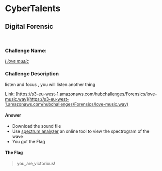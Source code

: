 # CyberTalents
## Digital Forensic
<br>

### Challenge Name:
 [*I love music*](https://cybertalents.com/challenges/forensics/i-love-music)
 
### Challenge Description
listen and focus , you will listen another thing

Link: [https://s3-eu-west-1.amazonaws.com/hubchallenges/Forensics/love-music.wav](https://s3-eu-west-1.amazonaws.com/hubchallenges/Forensics/love-music.wav)

#### Answer
* Download the sound file
* Use [spectrum analyzer](https://academo.org/demos/spectrum-analyzer/) an online tool to view the spectrogram of the wave  
* You got the Flag


 #### The Flag
 > you_are_victorious! 

